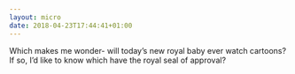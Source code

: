 ```yaml
---
layout: micro
date: 2018-04-23T17:44:41+01:00
---
```



Which makes me wonder- will today’s new royal baby ever watch cartoons? If so, I’d like to know which have the royal seal of approval? 
